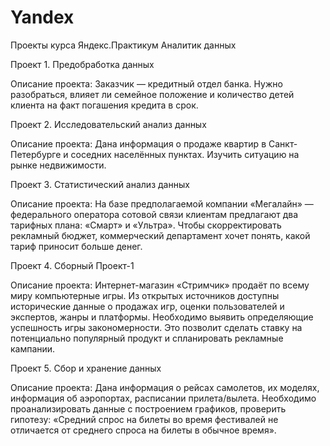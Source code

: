 # Yandex
Проекты курса Яндекс.Практикум Аналитик данных

Проект 1. Предобработка данных

Описание проекта:
Заказчик — кредитный отдел банка. Нужно разобраться, влияет ли семейное положение и количество детей клиента на факт погашения кредита в срок.

Проект 2. Исследовательский анализ данных

Описание проекта:
Дана информация о продаже квартир в Санкт-Петербурге и соседних населённых пунктах. Изучить ситуацию на рынке недвижимости.

Проект 3. Статистический анализ данных

Описание проекта:
На базе предполагаемой компании «Мегалайн» — федерального оператора сотовой связи клиентам предлагают два тарифных плана: «Смарт» и «Ультра». Чтобы скорректировать рекламный бюджет, коммерческий департамент хочет понять, какой тариф приносит больше денег.

Проект 4. Сборный Проект-1

Описание проекта:
Интернет-магазин «Стримчик» продаёт по всему миру компьютерные игры. Из открытых источников доступны исторические данные о продажах игр, оценки пользователей и экспертов, жанры и платформы. Необходимо выявить определяющие успешность игры закономерности. Это позволит сделать ставку на потенциально популярный продукт и спланировать рекламные кампании.

Проект 5. Сбор и хранение данных

Описание проекта:
Дана информация о рейсах самолетов, их моделях, информация об аэропортах, расписании прилета/вылета. Необходимо проанализировать данные с построением графиков, проверить гипотезу: «Средний спрос на билеты во время фестивалей не отличается от среднего спроса на билеты в обычное время».
